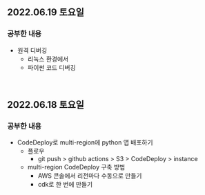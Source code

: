 ## 2022.06.19 토요일
### 공부한 내용
- 원격 디버깅
    + 리눅스 환경에서
    + 파이썬 코드 디버깅
<br>

## 2022.06.18 토요일
### 공부한 내용
- CodeDeploy로 multi-region에 python 앱 배포하기
    + 플로우
        - git push > github actions > S3 > CodeDeploy > instance
    + multi-region CodeDeploy 구축 방법
        - AWS 콘솔에서 리전마다 수동으로 만들기
        - cdk로 한 번에 만들기
<br>

